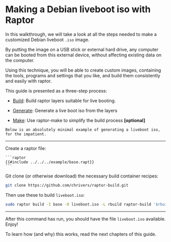 # Making a Debian liveboot iso with Raptor

In this walkthrough, we will take a look at all the steps needed to make a
customized Debian liveboot `.iso` image.

By putting the image on a USB stick or external hard drive, any computer can be
booted from this external device, without affecting existing data on the
computer.

Using this technique, you will be able to create custom images, containing the
tools, programs and settings that you like, and build them consistently and
easily with raptor.

This guide is presented as a three-step process:

 - [Build](build.md): Build raptor layers suitable for live booting.

 - [Generate](iso.md): Generate a live boot iso from the layers

 - [Make](make.md): Use raptor-make to simplify the build process **[optional]**

~~~admonish tldr
Below is an absolutely minimal example of generating a liveboot iso, for the impatient.
~~~

----

Create a raptor file:

~~~admonish note title="base.rapt"
```raptor
{{#include ../../../example/base.rapt}}
```
~~~

Git clone (or otherwise download) the necessary build container recipes:
```sh
git clone https://github.com/chrivers/raptor-build.git
```

Then use these to build `liveboot.iso`:

```sh
sudo raptor build -I base -O liveboot.iso -L rbuild raptor-build '$rbuild.deblive'
```

----

After this command has run, you should have the file `liveboot.iso` available. Enjoy!

To learn how (and why) this works, read the next chapters of this guide.
